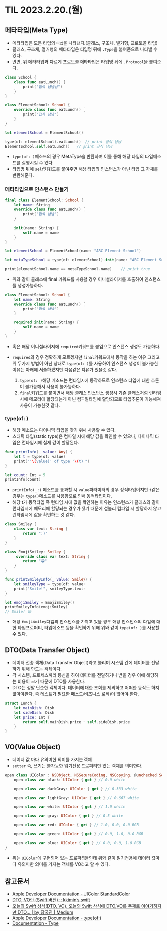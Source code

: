 # TIL 2023.2.20.(월)
## 메타타입(Meta Type)
* 메타타입은 모든 타입의 `타입`을 나타낸다.(클래스, 구조체, 열거형, 프로토콜 타입)
* 클래스, 구조체, 열거형의 메타타입은 타입명 뒤에 `.Type`을 붙여줌으로 나타낼 수 있다.
* 반면, 위 메타타입과 다르게 프로토콜 메타타입은 타입명 뒤에 `.Protocol`을 붙여준다.

```swift
class School {
    class func eatLunch() {
        print("급식 냠냠냠")
    }
}

class ElementSchool: School {
    override class func eatLunch() {
        print("급식 냠냠")
    }
}

let elementSchool = ElementSchool()

type(of: elementSchool).eatLunch()  // print 급식 냠냠
ElementSchool.self.eatLunch()	// print 급식 냠냠
```

* `type(of: )`메소드의 경우 MetaType을 반환하며 이를 통해 해당 타입의 타입메소드를 실행시킬 수 있다.
* 타입명 뒤에 `self`키워드를 붙여주면 해당 타입의 인스턴스가 아닌 타입 그 자체를 반환해준다.

### 메타타입으로 인스턴스 만들기
```swift
final class ElementSchool: School {
    let name: String
    override class func eatLunch() {
        print("급식 냠냠")
    }
    
    init(name: String) {
        self.name = name
    }
}

let elementSchool = ElementSchool(name: "ABC Element School")

let metaTypeSchool = type(of: elementSchool).init(name: "ABC Element School")

print(elementSchool.name == metaTypeSchool.name)    // print true
```

* 위와 같이 클래스에 final 키워드를 사용할 경우 이니셜라이저를 호출하여 인스턴스를 생성가능하다.

```swift
class ElementSchool: School {
    let name: String
    override class func eatLunch() {
        print("급식 냠냠")
    }
    
    required init(name: String) {
        self.name = name
    }
}
```

* 혹은 해당 이니셜라이저에 `required`키워드를 붙임으로 인스턴스 생성도 가능하다.

* `required`의 경우 정확하게 모르겠지만 `final`키워드에서 동작을 하는 이유 그리고 위 두가지 방법이 아닌 상태로 `type(of: )`를 사용하여 인스턴스 생성이 불가능한 이유는 아래에 서술하겠지만 다음같은 이유가 있을것 같다.
	1. `type(of: )`해당 메소드는 런타임시에 동작하므로 인스턴스 타입에 대한 추론이 불가능해서 사용이 불가능하다.
	2. `final`키워드를 붙이면서 해당 클래스 인스턴스 생성시 기존 클래스처럼 런타임 시에 메모리에 할당되는게 아닌 컴파일타임에 할당되므로 타입추론이 가능해져 사용이 가능한것 같다.

### type(of: )
* 해당 메소드는 다이나믹 타입을 찾기 위해 사용할 수 있다.
* 스태틱 타입(static type)은 컴파일 시에 해당 값을 확인할 수 있으나, 다이나믹 타입은 런타임시에 실제 값이 할당된다.

```swift
func printInfo(_ value: Any) {
    let t = type(of: value)
    print("'\(value)' of type '\(t)'")
}

let count: Int = 5
printInfo(count)
```

* `printInfo(_:)` 메소드를 통과할 시 `value`파라미터의 경우 정적타입이지만 `t`같은 경우는 `type()`메소드를 사용함으로 인해 동적타입이다.
* 해당 t가 동적타입 즉 런타임 시에 값을 확인하는 이유는 인스턴스가 클래스와 같이 런타임시에 메모리에 할당되는 경우가 있기 때문에 섣불리 컴파일 시 할당하지 않고 런타임시에 값을 확인하는 것 같다.

```swift
class Smiley {
    class var text: String {
        return ":)"
    }
}

class EmojiSmiley: Smiley {
     override class var text: String {
        return "😀"
    }
}

func printSmileyInfo(_ value: Smiley) {
    let smileyType = type(of: value)
    print("Smile!", smileyType.text)
}

let emojiSmiley = EmojiSmiley()
printSmileyInfo(emojiSmiley)
// Smile! 😀
```

* 해당 `EmojiSmiley`타입의 인스턴스를 가지고 있을 경우 해당 인스턴스의 타입에 대한 타입프로퍼티, 타입메소드 등을 확인하기 위해 위와 같이 `type(of: )`를 사용할 수 있다.

## DTO(Data Transfer Object)
* 데이터 전송 객체(Data Transfer Object)라고 불리며 시스템 간에 데이터를 전달하기 위해 만드는 객체이다.
* 각 시스템, 프로세스끼리 통신을 하여 데이터를 전달하거나 받을 경우 이에 해당하는 비용이 크기 때문에 DTO를 사용한다.
* DTO는 정말 단순한 객체이다. 데이터에 대한 조회를 제외하고 어떠한 동작도 하지 않아야한다. 즉 테스트가 필요한 메소드(비즈니스 로직)이 없어야 한다.

```swift
struct Lunch {
    let mainDish: Dish
    let sideDish: Dish
    let price: Int {
        return self.mainDish.price + self.sideDish.price
    }
}
```

## VO(Value Object)
* 데이터 값 마다 유의미한 의미를 가지는 객체
* `setter` 즉, 쓰기는 불가능한 읽기전용 프로퍼티만 있는 객체를 의미한다.

```swift
open class UIColor : NSObject, NSSecureCoding, NSCopying, @unchecked Sendable {
    open class var black: UIColor { get } // 0.0 white

    open class var darkGray: UIColor { get } // 0.333 white

    open class var lightGray: UIColor { get } // 0.667 white

    open class var white: UIColor { get } // 1.0 white

    open class var gray: UIColor { get } // 0.5 white

    open class var red: UIColor { get } // 1.0, 0.0, 0.0 RGB

    open class var green: UIColor { get } // 0.0, 1.0, 0.0 RGB

    open class var blue: UIColor { get } // 0.0, 0.0, 1.0 RGB
}
```

* 위는 `UIColor`에 구현되어 있는 프로퍼티들인데 위와 같이 읽기전용에 데이터 값마다 유의미한 의미를 가지는 객체를 VO라고 할 수 있다.

## 참고문서
* [Apple Developer Documentation - UIColor StandardColor](https://developer.apple.com/documentation/uikit/uicolor/standard_colors)
* [DTO, VO란 (Swift 버전) :: kkimin’s swift](https://kkimin.tistory.com/16)
* [오늘의 Swift 상식(DTO, VO). 오늘의 Swift 상식에 DTO,VO를 주제로 이야기하지만 DTO… | by 장국진 | Medium](https://medium.com/@jgj455/%EC%98%A4%EB%8A%98%EC%9D%98-swift-%EC%83%81%EC%8B%9D-dto-vo-8d376b83eaa7)
* [Apple Developer Documentation - type(of:)](https://developer.apple.com/documentation/swift/type(of:))
* [Documentation - Type](https://docs.swift.org/swift-book/documentation/the-swift-programming-language/types/)
